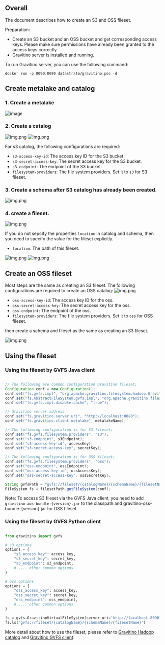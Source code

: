 ## Overall
The document describes how to create an S3 and OSS fileset.


Preparation:

- Create an S3 bucket and an OSS bucket and get corresponding access keys. Please make sure permissions have already been granted to the access keys correctly.
- Gravitino server is installed and running.

To run Gravitino server, you can use the following command:

```shell
docker run -p 8090:8090 datastrato/gravitino:poc -d
```


## Create metalake and catalog

### 1. Create a metalake
![image](assets/example/create-s3-metalake.png)
### 2. Create a catalog
![img.png](assets/example/create-s3-catalog1.png)
![img.png](assets/example/create-s3-catalog2.png)

   
For s3 catalog, the following configurations are required:

- `s3-access-key-id`: The access key ID for the S3 bucket.
- `s3-secret-access-key`: The secret access key for the S3 bucket.
- `s3-endpoint`: The endpoint of the S3 bucket.
- `filesystem-providers`: The file system providers. Set it to `s3` for S3 fileset.



### 3. Create a schema after S3 catalog has already been created.
![img.png](assets/example/create-s3-schema.png)
### 4. create a fileset.
![img.png](assets/example/create-s3-fileset1.png)

If you do not sepcify the properties `location` in catalog and schema, then you need to specify the value for the fileset explicitly.

- `location`: The path of this fileset.

![img.png](assets/example/create-s3-fileset2.png)
![img.png](assets/example/create-s3-fileset3.png)

## Create an OSS fileset

Most steps are the same as creating an S3 fileset. The following configurations are required to create an OSS catalog:
![img.png](assets/example/create-oss-catalog.png)

- `oss-access-key-id`: The access key ID for the oss.
- `oss-secret-access-key`: The secret access key for the oss.
- `oss-endpoint`: The endpoint of the oss.
- `filesystem-providers`: The file system providers. Set it to `oss` for OSS fileset.

then create a schema and fileset as the same as creating an S3 fileset. 

![img.png](assets/example/create-oss-fileset.png)


## Using the fileset

### Using the fileset by GVFS Java client
```java

// The following are common configuration Gravitino fileset;
Configuration conf = new Configuration();
conf.set("fs.gvfs.impl", "org.apache.gravitino.filesystem.hadoop.GravitinoVirtualFileSystem");
conf.set("fs.AbstractFileSystem.gvfs.impl", "org.apache.gravitino.filesystem.hadoop.Gvfs");
conf.set("fs.gvfs.impl.disable.cache", "true");

// Gravitino server address
conf.set("fs.gravitino.server.uri", "http://localhost:8080");
conf.set("fs.gravitino.client.metalake", metalakeName);

// The following configuration is for S3 fileset;
conf.set("fs.gvfs.filesystem.providers", "s3");
conf.set("s3-endpoint", s3Endpoint);
conf.set("s3-access-key-id", accessKey);
conf.set("s3-secret-access-key", secretKey);

// The following configuration is for OSS fileset;
conf.set("fs.gvfs.filesystem.providers", "oss");
conf.set("oss-endpoint", ossEndpoint);
conf.set("oss-access-key-id", ossAccessKey);
conf.set("oss-secret-access-key", ossSecretKey);

String gvfsPath = "gvfs://fileset/{catalogName}/{schemaName}/{filesetName}";
FileSystem fs = filesetPath.getFileSystem(conf);
```

Note: To access S3 fileset via the GVFS Java client, you need to add `gravitino-aws-bundle-{version}.jar` to the classpath and gravitino-oss-bundle-{version}.jar for OSS fileset.

### Using the fileset by GVFS Python client
```python

from gravitino import gvfs

# s3 options
options = {
    "s3_access_key": access_key,
    "s3_secret_key": secret_key,
    "s3_endpoint": s3_endpoint,
    # .... other common options
}

# oss options
options = {
    "oss_access_key": access_key,
    "oss_secret_key": secret_key,
    "oss_endpoint": oss_endpoint,
    # .... other common options
}

fs = gvfs.GravitinoVirtualFileSystem(server_uri="http://localhost:8090", metalake_name="test_metalake", options=options)
fs.ls("gvfs://fileset/{catalogName}/{schemaName}/{filesetName}")
```

More detail about how to use the fileset, please refer to [Gravitino Hadoop catalog](./hadoop-catalog.md) and [Gravitino GVFS client](./how-to-use-gvfs.md).


